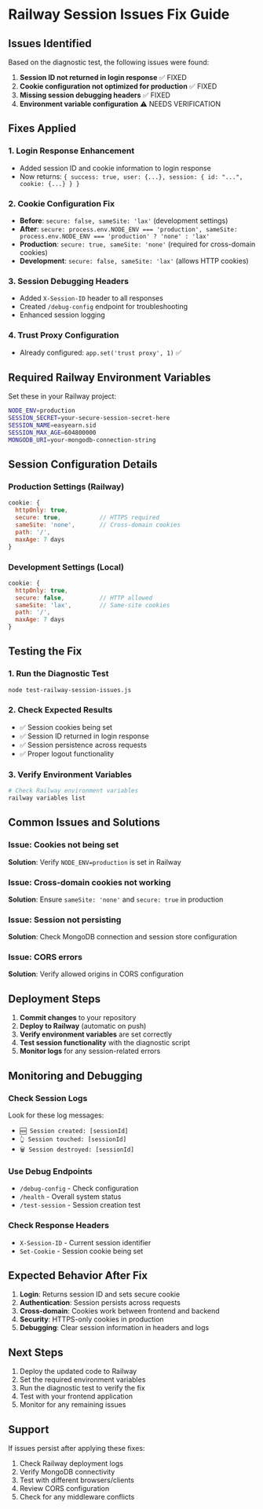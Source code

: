 # Railway Session Issues Fix Guide

## Issues Identified

Based on the diagnostic test, the following issues were found:

1. **Session ID not returned in login response** ✅ FIXED
2. **Cookie configuration not optimized for production** ✅ FIXED
3. **Missing session debugging headers** ✅ FIXED
4. **Environment variable configuration** ⚠️ NEEDS VERIFICATION

## Fixes Applied

### 1. Login Response Enhancement
- Added session ID and cookie information to login response
- Now returns: `{ success: true, user: {...}, session: { id: "...", cookie: {...} } }`

### 2. Cookie Configuration Fix
- **Before**: `secure: false, sameSite: 'lax'` (development settings)
- **After**: `secure: process.env.NODE_ENV === 'production', sameSite: process.env.NODE_ENV === 'production' ? 'none' : 'lax'`
- **Production**: `secure: true, sameSite: 'none'` (required for cross-domain cookies)
- **Development**: `secure: false, sameSite: 'lax'` (allows HTTP cookies)

### 3. Session Debugging Headers
- Added `X-Session-ID` header to all responses
- Created `/debug-config` endpoint for troubleshooting
- Enhanced session logging

### 4. Trust Proxy Configuration
- Already configured: `app.set('trust proxy', 1)` ✅

## Required Railway Environment Variables

Set these in your Railway project:

```bash
NODE_ENV=production
SESSION_SECRET=your-secure-session-secret-here
SESSION_NAME=easyearn.sid
SESSION_MAX_AGE=604800000
MONGODB_URI=your-mongodb-connection-string
```

## Session Configuration Details

### Production Settings (Railway)
```javascript
cookie: {
  httpOnly: true,
  secure: true,           // HTTPS required
  sameSite: 'none',       // Cross-domain cookies
  path: '/',
  maxAge: 7 days
}
```

### Development Settings (Local)
```javascript
cookie: {
  httpOnly: true,
  secure: false,          // HTTP allowed
  sameSite: 'lax',        // Same-site cookies
  path: '/',
  maxAge: 7 days
}
```

## Testing the Fix

### 1. Run the Diagnostic Test
```bash
node test-railway-session-issues.js
```

### 2. Check Expected Results
- ✅ Session cookies being set
- ✅ Session ID returned in login response
- ✅ Session persistence across requests
- ✅ Proper logout functionality

### 3. Verify Environment Variables
```bash
# Check Railway environment variables
railway variables list
```

## Common Issues and Solutions

### Issue: Cookies not being set
**Solution**: Verify `NODE_ENV=production` is set in Railway

### Issue: Cross-domain cookies not working
**Solution**: Ensure `sameSite: 'none'` and `secure: true` in production

### Issue: Session not persisting
**Solution**: Check MongoDB connection and session store configuration

### Issue: CORS errors
**Solution**: Verify allowed origins in CORS configuration

## Deployment Steps

1. **Commit changes** to your repository
2. **Deploy to Railway** (automatic on push)
3. **Verify environment variables** are set correctly
4. **Test session functionality** with the diagnostic script
5. **Monitor logs** for any session-related errors

## Monitoring and Debugging

### Check Session Logs
Look for these log messages:
- `🆕 Session created: [sessionId]`
- `👆 Session touched: [sessionId]`
- `🗑️ Session destroyed: [sessionId]`

### Use Debug Endpoints
- `/debug-config` - Check configuration
- `/health` - Overall system status
- `/test-session` - Session creation test

### Check Response Headers
- `X-Session-ID` - Current session identifier
- `Set-Cookie` - Session cookie being set

## Expected Behavior After Fix

1. **Login**: Returns session ID and sets secure cookie
2. **Authentication**: Session persists across requests
3. **Cross-domain**: Cookies work between frontend and backend
4. **Security**: HTTPS-only cookies in production
5. **Debugging**: Clear session information in headers and logs

## Next Steps

1. Deploy the updated code to Railway
2. Set the required environment variables
3. Run the diagnostic test to verify the fix
4. Test with your frontend application
5. Monitor for any remaining issues

## Support

If issues persist after applying these fixes:
1. Check Railway deployment logs
2. Verify MongoDB connectivity
3. Test with different browsers/clients
4. Review CORS configuration
5. Check for any middleware conflicts
